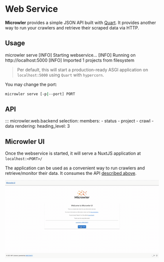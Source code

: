 # Web Service

**Microwler** provides a simple JSON API 
built with [Quart](https://pypi.org/project/Quart/). It provides 
another way to run your crawlers and retrieve their scraped data via HTTP.

## Usage
<div id="termynal" data-termynal>
    <span data-ty="input">microwler serve</span>
    <span data-ty>[INFO] Starting webservice...</span>
    <span data-ty>[INFO] Running on http://localhost:5000</span>
    <span data-ty>[INFO] Imported 1 projects from filesystem</span>
</div>

> Per default, this will start a production-ready ASGI application on `localhost:5000` using `Quart` with `hypercorn`.

You may change the port:
```bash
microwler serve [-p|--port] PORT
```

## API

::: microwler.web.backend
    selection:
      members:
        - status
        - project
        - crawl
        - data
    rendering:
        heading_level: 3
        
## Microwler UI
Once the webservice is started, it will serve a NuxtJS application at `localhost:<PORT>/`

The application can be used as a convenient way to run crawlers and retrieve/monitor their data.
It consumes the API [described above](#api).

<img src="https://github.com/INNOVINATI/microwler/raw/master/docs/static/demo.gif" alt="Microwler UI">
<script src="/js/termynal.js" data-termynal-container="#termynal"></script>
